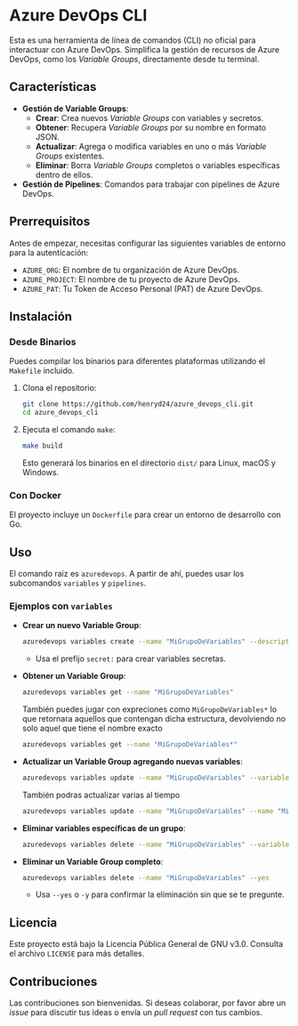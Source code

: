 
# Azure DevOps CLI

Esta es una herramienta de línea de comandos (CLI) no oficial para interactuar con Azure DevOps. Simplifica la gestión de recursos de Azure DevOps, como los *Variable Groups*, directamente desde tu terminal.

## Características

  * **Gestión de Variable Groups**:
      * **Crear**: Crea nuevos *Variable Groups* con variables y secretos.
      * **Obtener**: Recupera *Variable Groups* por su nombre en formato JSON.
      * **Actualizar**: Agrega o modifica variables en uno o más *Variable Groups* existentes.
      * **Eliminar**: Borra *Variable Groups* completos o variables específicas dentro de ellos.
  * **Gestión de Pipelines**: Comandos para trabajar con pipelines de Azure DevOps.

## Prerrequisitos

Antes de empezar, necesitas configurar las siguientes variables de entorno para la autenticación:

  * `AZURE_ORG`: El nombre de tu organización de Azure DevOps.
  * `AZURE_PROJECT`: El nombre de tu proyecto de Azure DevOps.
  * `AZURE_PAT`: Tu Token de Acceso Personal (PAT) de Azure DevOps.

## Instalación

### Desde Binarios

Puedes compilar los binarios para diferentes plataformas utilizando el `Makefile` incluido.

1.  Clona el repositorio:

    ```bash
    git clone https://github.com/henryd24/azure_devops_cli.git
    cd azure_devops_cli
    ```

2.  Ejecuta el comando `make`:

    ```bash
    make build
    ```

    Esto generará los binarios en el directorio `dist/` para Linux, macOS y Windows.

### Con Docker

El proyecto incluye un `Dockerfile` para crear un entorno de desarrollo con Go.

## Uso

El comando raíz es `azuredevops`. A partir de ahí, puedes usar los subcomandos `variables` y `pipelines`.

### Ejemplos con `variables`

  * **Crear un nuevo Variable Group**:

    ```bash
    azuredevops variables create --name "MiGrupoDeVariables" --description "Un grupo de ejemplo" --variables "clave1=valor1" "secret:claveSecreta=valorSecreto"
    ```

      * Usa el prefijo `secret:` para crear variables secretas.

  * **Obtener un Variable Group**:

    ```bash
    azuredevops variables get --name "MiGrupoDeVariables"
    ```
    También puedes jugar con expreciones como `MiGrupoDeVariables*` lo que retornara aquellos que contengan dicha estructura, devolviendo no solo aquel que tiene el nombre exacto
    ```bash
    azuredevops variables get --name "MiGrupoDeVariables*"
    ```

  * **Actualizar un Variable Group agregando nuevas variables**:

    ```bash
    azuredevops variables update --name "MiGrupoDeVariables" --variables "clave2=valorNuevo" "secret:otraClave=otroSecreto"
    ```
    También podras actualizar varias al tiempo
    ```bash
    azuredevops variables update --name "MiGrupoDeVariables" --name "MiGrupoDeVariables2" --variables "clave2=valorNuevo" "secret:otraClave=otroSecreto"
    ```

  * **Eliminar variables específicas de un grupo**:

    ```bash
    azuredevops variables delete --name "MiGrupoDeVariables" --variables "clave1" "otraClave"
    ```

  * **Eliminar un Variable Group completo**:

    ```bash
    azuredevops variables delete --name "MiGrupoDeVariables" --yes
    ```

      * Usa `--yes` o `-y` para confirmar la eliminación sin que se te pregunte.

## Licencia

Este proyecto está bajo la Licencia Pública General de GNU v3.0. Consulta el archivo `LICENSE` para más detalles.

## Contribuciones

Las contribuciones son bienvenidas. Si deseas colaborar, por favor abre un *issue* para discutir tus ideas o envía un *pull request* con tus cambios.
